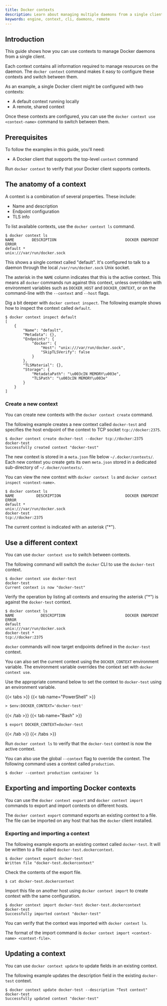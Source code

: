 ```yaml
---
title: Docker contexts
description: Learn about managing multiple daemons from a single client with contexts
keywords: engine, context, cli, daemons, remote
---
```


## Introduction

This guide shows how you can use contexts to manage Docker daemons from a single client.

Each context contains all information required to manage resources on the daemon.
The `docker context` command makes it easy to configure these contexts and switch between them.

As an example, a single Docker client might be configured with two contexts:

- A default context running locally
- A remote, shared context

Once these contexts are configured,
you can use the `docker context use <context-name>` command
to switch between them.

## Prerequisites

To follow the examples in this guide, you'll need:

- A Docker client that supports the top-level `context` command

Run `docker context` to verify that your Docker client supports contexts.

## The anatomy of a context

A context is a combination of several properties. These include:

- Name and description
- Endpoint configuration
- TLS info

To list available contexts, use the `docker context ls` command.

```console
$ docker context ls
NAME        DESCRIPTION                               DOCKER ENDPOINT               ERROR
default *                                             unix:///var/run/docker.sock
```

This shows a single context called "default".
It's configured to talk to a daemon through the local `/var/run/docker.sock` Unix socket.

The asterisk in the `NAME` column indicates that this is the active context.
This means all `docker` commands run against this context,
unless overridden with environment variables such as `DOCKER_HOST` and `DOCKER_CONTEXT`,
or on the command-line with the `--context` and `--host` flags.

Dig a bit deeper with `docker context inspect`.
The following example shows how to inspect the context called `default`.

```console
$ docker context inspect default
[
    {
        "Name": "default",
        "Metadata": {},
        "Endpoints": {
            "docker": {
                "Host": "unix:///var/run/docker.sock",
                "SkipTLSVerify": false
            }
        },
        "TLSMaterial": {},
        "Storage": {
            "MetadataPath": "\u003cIN MEMORY\u003e",
            "TLSPath": "\u003cIN MEMORY\u003e"
        }
    }
]
```

### Create a new context

You can create new contexts with the `docker context create` command.

The following example creates a new context called `docker-test` and specifies
the host endpoint of the context to TCP socket `tcp://docker:2375`.

```console
$ docker context create docker-test --docker tcp://docker:2375
docker-test
Successfully created context "docker-test"
```

The new context is stored in a `meta.json` file below `~/.docker/contexts/`.
Each new context you create gets its own `meta.json` stored in a dedicated sub-directory of `~/.docker/contexts/`.

You can view the new context with `docker context ls` and `docker context inspect <context-name>`.

```console
$ docker context ls
NAME          DESCRIPTION                             DOCKER ENDPOINT               ERROR
default *                                             unix:///var/run/docker.sock
docker-test                                           tcp://docker:2375
```

The current context is indicated with an asterisk ("\*").

## Use a different context

You can use `docker context use` to switch between contexts.

The following command will switch the `docker` CLI to use the `docker-test` context.

```console
$ docker context use docker-test
docker-test
Current context is now "docker-test"
```

Verify the operation by listing all contexts and ensuring the asterisk ("\*") is against the `docker-test` context.

```console
$ docker context ls
NAME            DESCRIPTION                           DOCKER ENDPOINT               ERROR
default                                               unix:///var/run/docker.sock
docker-test *                                         tcp://docker:2375
```

`docker` commands will now target endpoints defined in the `docker-test` context.

You can also set the current context using the `DOCKER_CONTEXT` environment variable.
The environment variable overrides the context set with `docker context use`.

Use the appropriate command below to set the context to `docker-test` using an environment variable.

{{< tabs >}}
{{< tab name="PowerShell" >}}

```ps
> $env:DOCKER_CONTEXT='docker-test'
```

{{< /tab >}}
{{< tab name="Bash" >}}

```console
$ export DOCKER_CONTEXT=docker-test
```

{{< /tab >}}
{{< /tabs >}}

Run `docker context ls` to verify that the `docker-test` context is now the
active context.

You can also use the global `--context` flag to override the context.
The following command uses a context called `production`.

```console
$ docker --context production container ls
```

## Exporting and importing Docker contexts

You can use the `docker context export` and `docker context import` commands
to export and import contexts on different hosts.

The `docker context export` command exports an existing context to a file.
The file can be imported on any host that has the `docker` client installed.

### Exporting and importing a context

The following example exports an existing context called `docker-test`.
It will be written to a file called `docker-test.dockercontext`.

```console
$ docker context export docker-test
Written file "docker-test.dockercontext"
```

Check the contents of the export file.

```console
$ cat docker-test.dockercontext
```

Import this file on another host using `docker context import`
to create context with the same configuration.

```console
$ docker context import docker-test docker-test.dockercontext
docker-test
Successfully imported context "docker-test"
```

You can verify that the context was imported with `docker context ls`.

The format of the import command is `docker context import <context-name> <context-file>`.

## Updating a context

You can use `docker context update` to update fields in an existing context.

The following example updates the description field in the existing `docker-test` context.

```console
$ docker context update docker-test --description "Test context"
docker-test
Successfully updated context "docker-test"
```
